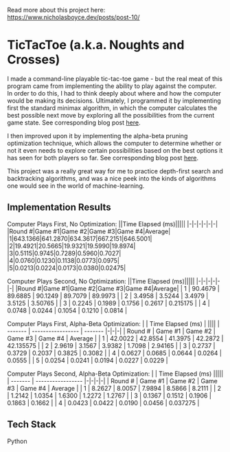 Read more about this project here: https://www.nicholasboyce.dev/posts/post-10/

# TicTacToe (a.k.a. Noughts and Crosses)

I made a command-line playable tic-tac-toe game - but the real meat of this program came from implementing the ability to play against the computer.
In order to do this, I had to think deeply about where and how the computer would be making its decisions. Ultimately, I programmed it by implementing first the standard minimax algorithm, in which the computer calculates the best possible next move by exploring all the possibilities from the current game state. See corresponding blog post [here](https://www.nicholasboyce.dev/posts/post-9/).

I then improved upon it by implementing the alpha-beta pruning optimization technique, which allows the computer to determine whether or not it even needs to explore certain possibilities based on the best options it has seen for both players so far. See corresponding blog post [here](https://www.nicholasboyce.dev/posts/post-10/).

This project was a really great way for me to practice depth-first search and backtracking algorithms, and was a nice peek into the kinds of algorithms one would see in the world of machine-learning.

## Implementation Results

Computer Plays First, No Optimization:
||Time Elapsed (ms)|||||
|-|-|-|-|-|-|
|Round #|Game #1|Game #2|Game #3|Game #4|Average|
|1|643.1366|641.2870|634.3617|667.2151|646.5001|
|2|19.4921|20.5665|19.9321|19.5990|19.8974|
|3|0.5115|0.9745|0.7289|0.5960|0.7027|
|4|0.0760|0.1230|0.1138|0.0773|0.0975|
|5|0.0213|0.0224|0.0173|0.0380|0.02475|

Computer Plays Second, No Optimization:
||Time Elapsed (ms)|||||
|-|-|-|-|-|-|
|Round #|Game #1|Game #2|Game #3|Game #4|Average|
| 1 | 90.4679 | 89.6885 | 90.1249 | 89.7079 | 89.9973  |
| 2 | 3.4958  | 3.5244  | 3.4979  | 3.5125  | 3.50765  |
| 3 | 0.2245  | 0.1989  | 0.1756  | 0.2617  | 0.215175 |
| 4 | 0.0748  | 0.0244  | 0.1054  | 0.1210  | 0.0814   |

Computer Plays First, Alpha-Beta Optimization:
|         | Time Elapsed (ms) |         ||||
| ------- | ----------------- | ------- |-|-|-|
| Round # | Game #1           | Game #2 | Game #3 | Game #4 | Average |
| 1       | 42.0022           | 42.8554 | 41.3975 | 42.2872 | 42.135575 |
| 2       | 2.9619            | 3.1567  | 3.9382 | 1.7098 | 2.94165 |
| 3       | 0.2737            | 0.3729  | 0.2037 | 0.3825 | 0.3082 |
| 4       | 0.0627            | 0.0685  | 0.0644 | 0.0264 | 0.0555 |
| 5       | 0.0254            | 0.0241  | 0.0194 | 0.0227 | 0.0229 |

Computer Plays Second, Alpha-Beta Optimization:
|         | Time Elapsed (ms) |||||
| ------- | ----------------- |-|-|-|-|
| Round # | Game #1           | Game #2 | Game #3 | Game #4 | Average |
| 1       | 8.2627            | 8.0057 | 7.9894 | 8.5866 | 8.2111 |
| 2       | 1.2142            | 1.0354 | 1.6300 | 1.2272 | 1.2767 |
| 3       | 0.1367            | 0.1512 | 0.1906 | 0.1863 | 0.1662 |
| 4       | 0.0423            | 0.0422 | 0.0190 | 0.0456 | 0.037275 |

## Tech Stack
Python
